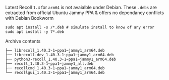 Latest Recoll `1.4` for `arm64` is not avaialble under Debian. These `.debs` are extracted from official Ubuntu Jammy PPA & offers no dependancy conflicts with Debian Bookworm
```
sudo apt install -s /*.deb # simulate install to know of any error
sudo apt install -y 7*.deb
```
Archive contents
```
├── librecoll_1.40.3-1~ppa1~jammy1_arm64.deb
├── librecoll-dev_1.40.3-1~ppa1~jammy1_arm64.deb
├── python3-recoll_1.40.3-1~ppa1~jammy1_arm64.deb
├── recoll_1.40.3-1~ppa1~jammy1_all.deb
├── recollcmd_1.40.3-1~ppa1~jammy1_arm64.deb
└── recollgui_1.40.3-1~ppa1~jammy1_arm64.deb
```

